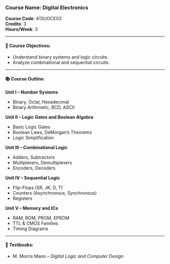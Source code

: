 ### Course Name: Digital Electronics  
**Course Code**: A13UOCE03  
**Credits**: 3  
**Hours/Week**: 3  

---

#### 📘 Course Objectives:
- Understand binary systems and logic circuits.
- Analyze combinational and sequential circuits.

---

#### 📚 Course Outline:

**Unit I – Number Systems**  
- Binary, Octal, Hexadecimal  
- Binary Arithmetic, BCD, ASCII  

**Unit II – Logic Gates and Boolean Algebra**  
- Basic Logic Gates  
- Boolean Laws, DeMorgan’s Theorems  
- Logic Simplification  

**Unit III – Combinational Logic**  
- Adders, Subtractors  
- Multiplexers, Demultiplexers  
- Encoders, Decoders  

**Unit IV – Sequential Logic**  
- Flip-Flops (SR, JK, D, T)  
- Counters (Asynchronous, Synchronous)  
- Registers  

**Unit V – Memory and ICs**  
- RAM, ROM, PROM, EPROM  
- TTL & CMOS Families  
- Timing Diagrams  

---

#### 📘 Textbooks:
- M. Morris Mano – *Digital Logic and Computer Design*
